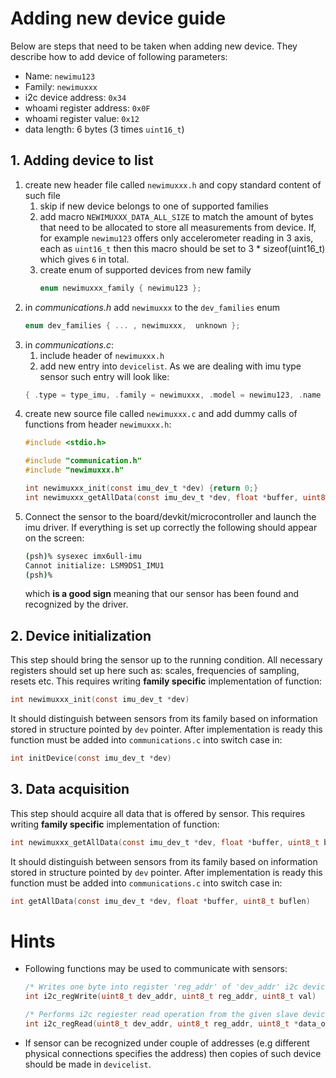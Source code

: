 # Adding new device guide

Below are steps that need to be taken when adding new device. They describe how to add device of following parameters:
 - Name: `newimu123`
 - Family: `newimuxxx`
 - i2c device address: `0x34`
 - whoami register address: `0x0F`
 - whoami register value: `0x12`
 - data length: 6 bytes (3 times `uint16_t`)

## 1. Adding device to list
1. create new header file called `newimuxxx.h` and copy standard content of such file
    1. skip if new device belongs to one of supported families
    2. add macro `NEWIMUXXX_DATA_ALL_SIZE` to match the amount of bytes that need to be allocated to store all measurements from device. If, for example `newimu123` offers only accelerometer reading in 3 axis, each as `uint16_t` then this macro should be set to 3 * sizeof(uint16_t) which gives `6` in total.
    3. create enum of supported devices from new family
        ```c
        enum newimuxxx_family { newimu123 };
        ```
2. in _communications.h_ add `newimuxxx` to the `dev_families` enum
    ```c
    enum dev_families { ... , newimuxxx,  unknown };
    ```
3. in _communications.c_:
    1. include header of `newimuxxx.h`
	2. add new entry into `devicelist`. As we are dealing with imu type sensor such entry will look like:
    ```c
    { .type = type_imu, .family = newimuxxx, .model = newimu123, .name = "NEWIMU123", .devAddr = 0x34, .whoamiAddr = 0x0F, .whoamiVal = 0x12 },
    ```
4. create new source file called `newimuxxx.c` and add dummy calls of functions from header `newimuxxx.h`:
    ```c
    #include <stdio.h>

    #include "communication.h"
    #include "newimuxxx.h"

    int newimuxxx_init(const imu_dev_t *dev) {return 0;}
    int newimuxxx_getAllData(const imu_dev_t *dev, float *buffer, uint8_t buflen) {return 0;}
    ```
5. Connect the sensor to the board/devkit/microcontroller and launch the imu driver. If everything is set up correctly the following should appear on the screen:
    ``` bash
    (psh)% sysexec imx6ull-imu
    Cannot initialize: LSM9DS1_IMU1
    (psh)% 
    ```
    which **is a good sign** meaning that our sensor has been found and recognized by the driver. 

## 2. Device initialization

This step should bring the sensor up to the running condition. All necessary registers should set up here such as: scales, frequencies of sampling, resets etc. This requires writing **family specific** implementation of function: 
```c
int newimuxxx_init(const imu_dev_t *dev)
```
It should distinguish between sensors from its family based on information stored in structure pointed by `dev` pointer. After implementation is ready this function must be added into `communications.c` into switch case in:
```c
int initDevice(const imu_dev_t *dev)
```

## 3. Data acquisition

This step should acquire all data that is offered by sensor. This requires writing **family specific** implementation of function:
```c
int newimuxxx_getAllData(const imu_dev_t *dev, float *buffer, uint8_t buflen)
```
It should distinguish between sensors from its family based on information stored in structure pointed by `dev` pointer. After implementation is ready this function must be added into `communications.c` into switch case in:
```c
int getAllData(const imu_dev_t *dev, float *buffer, uint8_t buflen)
```

# Hints

 - Following functions may be used to communicate with sensors:
    ```c
    /* Writes one byte into register 'reg_addr' of 'dev_addr' i2c device */
    int i2c_regWrite(uint8_t dev_addr, uint8_t reg_addr, uint8_t val)
    
    /* Performs i2c regiester read operation from the given slave device */
    int i2c_regRead(uint8_t dev_addr, uint8_t reg_addr, uint8_t *data_out, uint32_t len)
    ```
 - If sensor can be recognized under couple of addresses (e.g different physical connections specifies the address) then copies of such device should be made in `devicelist`.
